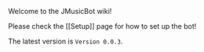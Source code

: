 Welcome to the JMusicBot wiki!

Please check the [[Setup]] page for how to set up the bot!

The latest version is `Version 0.0.3`.